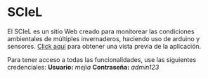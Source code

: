# SCIeL

El SCIeL es un sitio Web creado para monitorear las condiciones ambientales de múltiples invernaderos, haciendo uso de arduino y sensores. [Click aquí](https://sciel.herokuapp.com) para obtener una vista previa de la aplicación.

Para tener acceso a todas las funcionalidades, use las siguientes credenciales:
**Usuario:** *mejia*
**Contraseña:** *admin123*
